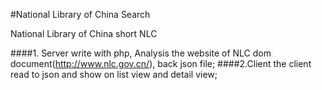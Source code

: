 #National Library of China Search

National Library of China short NLC 

####1. Server
  write with php, Analysis the website of NLC dom document(http://www.nlc.gov.cn/), back json file;
####2.Client
  the client read to json and show on list view and detail view;
